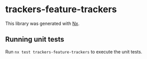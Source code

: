 # trackers-feature-trackers

This library was generated with [Nx](https://nx.dev).

## Running unit tests

Run `nx test trackers-feature-trackers` to execute the unit tests.
